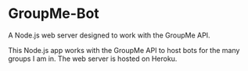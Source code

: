 # GroupMe-Bot
A Node.js web server designed to work with the GroupMe API.

This Node.js app works with the GroupMe API to host bots for the many groups I am in.
The web server is hosted on Heroku.
